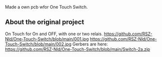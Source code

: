 Made a own pcb wfor One Touch Switch.
## About the original project
On Touch for On and OFF, with one or two relais.
https://github.com/RSZ-Nld/One-Touch-Switch/blob/main/001.jpg
https://github.com/RSZ-Nld/One-Touch-Switch/blob/main/002.jpg
Gerbers are here:  
https://github.com/RSZ-Nld/One-Touch-Switch/blob/main/Switch-2a.zip
